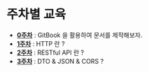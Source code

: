 # 주차별 교육

- [**0주차**](./preweeks/README.md) : GitBook 을 활용하여 문서를 제작해보자.
- [**1주차**](./1weeks/README.md) : HTTP 란 ?
- [**2주차**](./2weeks/README.md) : RESTful API 란 ?
- [**3주차**](./3weeks/README.md) : DTO & JSON & CORS ?

